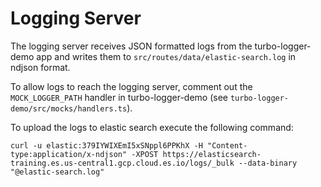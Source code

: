 # Logging Server

The logging server receives JSON formatted logs from the turbo-logger-demo app
and writes them to `src/routes/data/elastic-search.log` in ndjson format.

To allow logs to reach the logging server, comment out the `MOCK_LOGGER_PATH`
handler in turbo-logger-demo (see `turbo-logger-demo/src/mocks/handlers.ts`).

To upload the logs to elastic search execute the following command:

```shell
curl -u elastic:379IYWIXEmI5xSNppl6PPKhX -H "Content-type:application/x-ndjson" -XPOST https://elasticsearch-training.es.us-central1.gcp.cloud.es.io/logs/_bulk --data-binary "@elastic-search.log"
```
